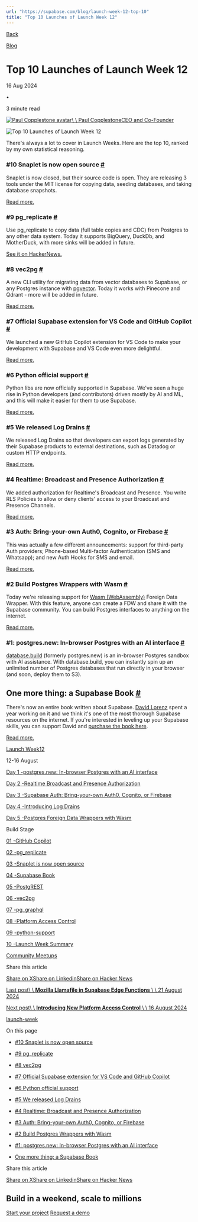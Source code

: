 ```yaml
---
url: "https://supabase.com/blog/launch-week-12-top-10"
title: "Top 10 Launches of Launch Week 12"
---
```


[Back](https://supabase.com/blog)

[Blog](https://supabase.com/blog)

# Top 10 Launches of Launch Week 12

16 Aug 2024

•

3 minute read

[![Paul Copplestone avatar](https://supabase.com/_next/image?url=https%3A%2F%2Fgithub.com%2Fkiwicopple.png&w=96&q=75&dpl=dpl_7FY8EmFQ6G3YqautJ4Fvh1viLnvu)\\
\\
Paul CopplestoneCEO and Co-Founder](https://github.com/kiwicopple)

![Top 10 Launches of Launch Week 12](https://supabase.com/_next/image?url=%2Fimages%2Fblog%2Flw12%2Fday-5%2Fthumb_top-10-lw.png&w=3840&q=100&dpl=dpl_7FY8EmFQ6G3YqautJ4Fvh1viLnvu)

There's always a lot to cover in Launch Weeks. Here are the top 10, ranked by my own statistical reasoning.

### \#10 Snaplet is now open source [\#](https://supabase.com/blog/launch-week-12-top-10\#10-snaplet-is-now-open-source)

Snaplet is now closed, but their source code is open. They are releasing 3 tools under the MIT license for copying data, seeding databases, and taking database snapshots.

[Read more.](https://supabase.com/blog/snaplet-is-now-open-source)

### \#9 pg\_replicate [\#](https://supabase.com/blog/launch-week-12-top-10\#9-pg_replicate)

Use pg\_replicate to copy data (full table copies and CDC) from Postgres to any other data system. Today it supports BigQuery, DuckDb, and MotherDuck, with more sinks will be added in future.

[See it on HackerNews.](https://news.ycombinator.com/item?id=41209994)

### \#8 vec2pg [\#](https://supabase.com/blog/launch-week-12-top-10\#8-vec2pg)

A new CLI utility for migrating data from vector databases to Supabase, or any Postgres instance with [pgvector](https://github.com/pgvector/pgvector). Today it works with Pinecone and Qdrant - more will be added in future.

[Read more.](https://supabase.com/blog/vec2pg)

### \#7 Official Supabase extension for VS Code and GitHub Copilot [\#](https://supabase.com/blog/launch-week-12-top-10\#7-official-supabase-extension-for-vs-code-and-github-copilot)

We launched a new GitHub Copilot extension for VS Code to make your development with Supabase and VS Code even more delightful.

[Read more.](https://supabase.com/blog/github-copilot-extension-for-vs-code)

### \#6 Python official support [\#](https://supabase.com/blog/launch-week-12-top-10\#6-python-official-support)

Python libs are now officially supported in Supabase. We've seen a huge rise in Python developers (and contributors) driven mostly by AI and ML, and this will make it easier for them to use Supabase.

[Read more.](https://supabase.com/blog/python-support)

### \#5 We released Log Drains [\#](https://supabase.com/blog/launch-week-12-top-10\#5-we-released-log-drains)

We released Log Drains so that developers can export logs generated by their Supabase products to external destinations, such as Datadog or custom HTTP endpoints.

[Read more.](https://supabase.com/blog/log-drains)

### \#4 Realtime: Broadcast and Presence Authorization [\#](https://supabase.com/blog/launch-week-12-top-10\#4-realtime-broadcast-and-presence-authorization)

We added authorization for Realtime's Broadcast and Presence. You write RLS Policies to allow or deny clients' access to your Broadcast and Presence Channels.

[Read more.](https://supabase.com/blog/supabase-realtime-broadcast-and-presence-authorization)

### \#3 Auth: Bring-your-own Auth0, Cognito, or Firebase [\#](https://supabase.com/blog/launch-week-12-top-10\#3-auth-bring-your-own-auth0-cognito-or-firebase)

This was actually a few different announcements: support for third-party Auth providers; Phone-based Multi-factor Authentication (SMS and Whatsapp); and new Auth Hooks for SMS and email.

[Read more.](https://supabase.com/blog/third-party-auth-mfa-phone-send-hooks)

### \#2 Build Postgres Wrappers with Wasm [\#](https://supabase.com/blog/launch-week-12-top-10\#2-build-postgres-wrappers-with-wasm)

Today we're releasing support for [Wasm (WebAssembly)](https://webassembly.org/) Foreign Data Wrapper. With this feature, anyone can create a FDW and share it with the Supabase community. You can build Postgres interfaces to anything on the internet.

[Read more.](https://supabase.com/blog/postgres-foreign-data-wrappers-with-wasm)

### \#1: postgres.new: In-browser Postgres with an AI interface [\#](https://supabase.com/blog/launch-week-12-top-10\#1-postgresnew-in-browser-postgres-with-an-ai-interface)

[database.build](https://database.build/) (formerly postgres.new) is an in-browser Postgres sandbox with AI assistance. With database.build, you can instantly spin up an unlimited number of Postgres databases that run directly in your browser (and soon, deploy them to S3).

## One more thing: a Supabase Book [\#](https://supabase.com/blog/launch-week-12-top-10\#one-more-thing-a-supabase-book)

There's now an entire book written about Supabase. [David Lorenz](https://x.com/activenode) spent a year working on it and we think it's one of the most thorough Supabase resources on the internet. If you're interested in leveling up your Supabase skills, you can support David and [purchase the book here](https://supa.guide/).

[Read more.](https://supabase.com/blog/supabase-book-by-david-lorenz)

[Launch Week12](https://supabase.com/launch-week/12)

12-16 August

[Day 1 -postgres.new: In-browser Postgres with an AI interface](https://supabase.com/blog/postgres-new)

[Day 2 -Realtime Broadcast and Presence Authorization](https://supabase.com/blog/supabase-realtime-broadcast-and-presence-authorization)

[Day 3 -Supabase Auth: Bring-your-own Auth0, Cognito, or Firebase](https://supabase.com/blog/third-party-auth-mfa-phone-send-hooks)

[Day 4 -Introducing Log Drains](https://supabase.com/blog/log-drains)

[Day 5 -Postgres Foreign Data Wrappers with Wasm](https://supabase.com/blog/postgres-foreign-data-wrappers-with-wasm)

Build Stage

[01 -GitHub Copilot](https://supabase.com/blog/github-copilot-extension-for-vs-code)

[02 -pg\_replicate](https://news.ycombinator.com/item?id=41209994)

[03 -Snaplet is now open source](https://supabase.com/blog/snaplet-is-now-open-source)

[04 -Supabase Book](https://supabase.com/blog/supabase-book-by-david-lorenz)

[05 -PostgREST](https://supabase.com/blog/postgrest-12-2)

[06 -vec2pg](https://supabase.com/blog/vec2pg)

[07 -pg\_graphql](https://supabase.com/blog/pg-graphql-1-5-7)

[08 -Platform Access Control](https://supabase.com/blog/platform-access-control)

[09 -python-support](https://supabase.com/blog/python-support)

[10 -Launch Week Summary](https://supabase.com/blog/launch-week-12-top-10)

[Community Meetups](https://supabase.com/launch-week#meetups)

Share this article

[Share on X](https://twitter.com/intent/tweet?url=https%3A%2F%2Fsupabase.com%2Fblog%2Flaunch-week-12-top-10&text=Top%2010%20Launches%20of%20Launch%20Week%2012)[Share on Linkedin](https://www.linkedin.com/shareArticle?url=https%3A%2F%2Fsupabase.com%2Fblog%2Flaunch-week-12-top-10&text=Top%2010%20Launches%20of%20Launch%20Week%2012)[Share on Hacker News](https://news.ycombinator.com/submitlink?u=https%3A%2F%2Fsupabase.com%2Fblog%2Flaunch-week-12-top-10&t=Top%2010%20Launches%20of%20Launch%20Week%2012)

[Last post\\
\\
**Mozilla Llamafile in Supabase Edge Functions** \\
\\
21 August 2024](https://supabase.com/blog/mozilla-llamafile-in-supabase-edge-functions)

[Next post\\
\\
**Introducing New Platform Access Control** \\
\\
16 August 2024](https://supabase.com/blog/platform-access-control)

[launch-week](https://supabase.com/blog/tags/launch-week)

On this page

- [#10 Snaplet is now open source](https://supabase.com/blog/launch-week-12-top-10#10-snaplet-is-now-open-source)
- [#9 pg\_replicate](https://supabase.com/blog/launch-week-12-top-10#9-pg_replicate)
- [#8 vec2pg](https://supabase.com/blog/launch-week-12-top-10#8-vec2pg)
- [#7 Official Supabase extension for VS Code and GitHub Copilot](https://supabase.com/blog/launch-week-12-top-10#7-official-supabase-extension-for-vs-code-and-github-copilot)
- [#6 Python official support](https://supabase.com/blog/launch-week-12-top-10#6-python-official-support)
- [#5 We released Log Drains](https://supabase.com/blog/launch-week-12-top-10#5-we-released-log-drains)
- [#4 Realtime: Broadcast and Presence Authorization](https://supabase.com/blog/launch-week-12-top-10#4-realtime-broadcast-and-presence-authorization)
- [#3 Auth: Bring-your-own Auth0, Cognito, or Firebase](https://supabase.com/blog/launch-week-12-top-10#3-auth-bring-your-own-auth0-cognito-or-firebase)
- [#2 Build Postgres Wrappers with Wasm](https://supabase.com/blog/launch-week-12-top-10#2-build-postgres-wrappers-with-wasm)
- [#1: postgres.new: In-browser Postgres with an AI interface](https://supabase.com/blog/launch-week-12-top-10#1-postgresnew-in-browser-postgres-with-an-ai-interface)

- [One more thing: a Supabase Book](https://supabase.com/blog/launch-week-12-top-10#one-more-thing-a-supabase-book)

Share this article

[Share on X](https://twitter.com/intent/tweet?url=https%3A%2F%2Fsupabase.com%2Fblog%2Flaunch-week-12-top-10&text=Top%2010%20Launches%20of%20Launch%20Week%2012)[Share on Linkedin](https://www.linkedin.com/shareArticle?url=https%3A%2F%2Fsupabase.com%2Fblog%2Flaunch-week-12-top-10&text=Top%2010%20Launches%20of%20Launch%20Week%2012)[Share on Hacker News](https://news.ycombinator.com/submitlink?u=https%3A%2F%2Fsupabase.com%2Fblog%2Flaunch-week-12-top-10&t=Top%2010%20Launches%20of%20Launch%20Week%2012)

## Build in a weekend, scale to millions

[Start your project](https://supabase.com/dashboard) [Request a demo](https://supabase.com/contact/sales)